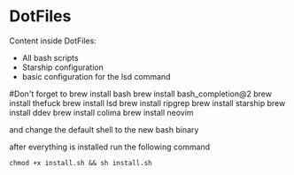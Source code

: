 DotFiles
=======

Content inside DotFiles:

* All bash scripts
* Starship configuration
* basic configuration for the lsd command

#Don't forget to
brew install bash
brew install bash_completion@2
brew install thefuck
brew install lsd
brew install ripgrep
brew install starship
brew install ddev
brew install colima
brew install neovim

and change the default shell to the new bash binary

after everything is installed run the following command

``` chmod +x install.sh && sh install.sh ```

